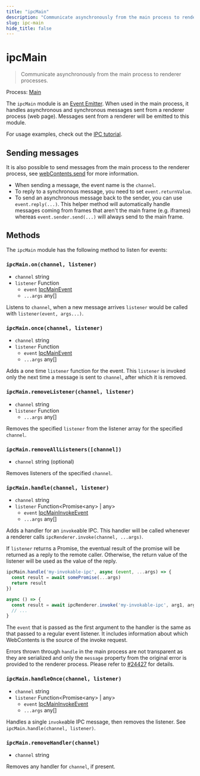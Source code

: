 ```yaml
---
title: "ipcMain"
description: "Communicate asynchronously from the main process to renderer processes."
slug: ipc-main
hide_title: false
---
```


# ipcMain

> Communicate asynchronously from the main process to renderer processes.

Process: [Main](../glossary.md#main-process)

The `ipcMain` module is an [Event Emitter][event-emitter]. When used in the main
process, it handles asynchronous and synchronous messages sent from a renderer
process (web page). Messages sent from a renderer will be emitted to this
module.

For usage examples, check out the [IPC tutorial][].

## Sending messages

It is also possible to send messages from the main process to the renderer
process, see [webContents.send][web-contents-send] for more information.

* When sending a message, the event name is the `channel`.
* To reply to a synchronous message, you need to set `event.returnValue`.
* To send an asynchronous message back to the sender, you can use
  `event.reply(...)`.  This helper method will automatically handle messages
  coming from frames that aren't the main frame (e.g. iframes) whereas
  `event.sender.send(...)` will always send to the main frame.

## Methods

The `ipcMain` module has the following method to listen for events:

### `ipcMain.on(channel, listener)`

* `channel` string
* `listener` Function
  * `event` [IpcMainEvent][ipc-main-event]
  * `...args` any[]

Listens to `channel`, when a new message arrives `listener` would be called with
`listener(event, args...)`.

### `ipcMain.once(channel, listener)`

* `channel` string
* `listener` Function
  * `event` [IpcMainEvent][ipc-main-event]
  * `...args` any[]

Adds a one time `listener` function for the event. This `listener` is invoked
only the next time a message is sent to `channel`, after which it is removed.

### `ipcMain.removeListener(channel, listener)`

* `channel` string
* `listener` Function
  * `...args` any[]

Removes the specified `listener` from the listener array for the specified
`channel`.

### `ipcMain.removeAllListeners([channel])`

* `channel` string (optional)

Removes listeners of the specified `channel`.

### `ipcMain.handle(channel, listener)`

* `channel` string
* `listener` Function<Promise\<any&#62; | any&#62;
  * `event` [IpcMainInvokeEvent][ipc-main-invoke-event]
  * `...args` any[]

Adds a handler for an `invoke`able IPC. This handler will be called whenever a
renderer calls `ipcRenderer.invoke(channel, ...args)`.

If `listener` returns a Promise, the eventual result of the promise will be
returned as a reply to the remote caller. Otherwise, the return value of the
listener will be used as the value of the reply.

```js title='Main Process' @ts-type={somePromise:(...args:unknown[])=>Promise<unknown>}
ipcMain.handle('my-invokable-ipc', async (event, ...args) => {
  const result = await somePromise(...args)
  return result
})
```

```js title='Renderer Process' @ts-type={arg1:unknown} @ts-type={arg2:unknown}
async () => {
  const result = await ipcRenderer.invoke('my-invokable-ipc', arg1, arg2)
  // ...
}
```

The `event` that is passed as the first argument to the handler is the same as
that passed to a regular event listener. It includes information about which
WebContents is the source of the invoke request.

Errors thrown through `handle` in the main process are not transparent as they
are serialized and only the `message` property from the original error is
provided to the renderer process. Please refer to
[#24427](https://github.com/electron/electron/issues/24427) for details.

### `ipcMain.handleOnce(channel, listener)`

* `channel` string
* `listener` Function<Promise\<any&#62; | any&#62;
  * `event` [IpcMainInvokeEvent][ipc-main-invoke-event]
  * `...args` any[]

Handles a single `invoke`able IPC message, then removes the listener. See
`ipcMain.handle(channel, listener)`.

### `ipcMain.removeHandler(channel)`

* `channel` string

Removes any handler for `channel`, if present.

[IPC tutorial]: ../tutorial/ipc.md
[event-emitter]: https://nodejs.org/api/events.html#events_class_eventemitter
[web-contents-send]: ../api/web-contents.md#contentssendchannel-args
[ipc-main-event]:../api/structures/ipc-main-event.md
[ipc-main-invoke-event]:../api/structures/ipc-main-invoke-event.md
